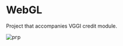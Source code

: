 # WebGL

Project that accompanies VGGI credit module.


![ргр](https://user-images.githubusercontent.com/72041683/209464067-4767eb19-cc9a-4d3b-adc4-3609406ace28.PNG)
